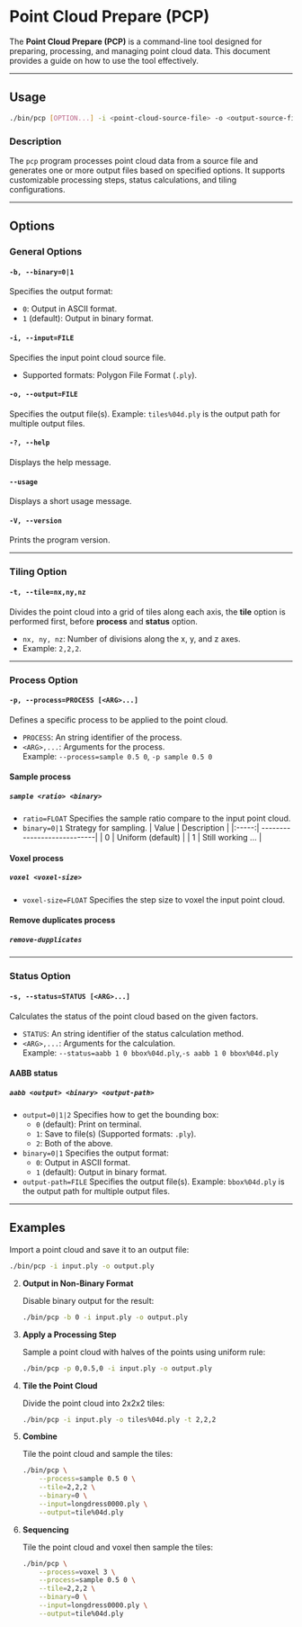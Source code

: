 # Point Cloud Prepare (PCP)

The **Point Cloud Prepare (PCP)** is a command-line tool designed for preparing, processing, and managing point cloud data. This document provides a guide on how to use the tool effectively.

---

## Usage

```bash
./bin/pcp [OPTION...] -i <point-cloud-source-file> -o <output-source-file(s)>
```

### Description

The `pcp` program processes point cloud data from a source file and generates one or more output files based on specified options. It supports customizable processing steps, status calculations, and tiling configurations.

---

## Options

### General Options
#### `-b, --binary=0|1`  
  Specifies the output format:  
  - `0`: Output in ASCII format.  
  - `1` (default): Output in binary format.

#### `-i, --input=FILE`  
  Specifies the input point cloud source file.  
  - Supported formats: Polygon File Format (`.ply`).

#### `-o, --output=FILE`  
  Specifies the output file(s). 
  Example: `tiles%04d.ply` is the output path for multiple output files. 

#### `-?, --help`  
  Displays the help message.

#### `--usage`  
  Displays a short usage message.

#### `-V, --version`  
  Prints the program version.

---

### Tiling Option
#### `-t, --tile=nx,ny,nz`  
  Divides the point cloud into a grid of tiles along each axis, the **tile** option is performed first, before **process** and **status** option.  
  - `nx, ny, nz`: Number of divisions along the x, y, and z axes.  
  - Example: `2,2,2`.

---

### Process Option
#### `-p, --process=PROCESS [<ARG>...]`  
  Defines a specific process to be applied to the point cloud.  
  - `PROCESS`: An string identifier of the process.  
  - `<ARG>,...`: Arguments for the process.  
  Example: `--process=sample 0.5 0`, `-p sample 0.5 0`

#### Sample process
##### `sample <ratio> <binary>`
 - `ratio=FLOAT`
  Specifies the sample ratio compare to the input point cloud.
- `binary=0|1`
  Strategy for sampling.
  | Value | Description                 |
  |:-----:| ----------------------------|
  | 0     | Uniform (default)           |
  | 1     | Still working ...           |

#### Voxel process
##### `voxel <voxel-size>`
- `voxel-size=FLOAT`
  Specifies the step size to voxel the input point cloud.

#### Remove duplicates process
##### `remove-dupplicates`
--- 

### Status Option
#### `-s, --status=STATUS [<ARG>...]`  
  Calculates the status of the point cloud based on the given factors.  
  - `STATUS`: An string identifier of the status calculation method.  
  - `<ARG>,...`: Arguments for the calculation.  
  Example: `--status=aabb 1 0 bbox%04d.ply`,`-s aabb 1 0 bbox%04d.ply`

#### AABB status
##### `aabb <output> <binary> <output-path>`
- `output=0|1|2`
  Specifies how to get the bounding box:
  - `0` (default): Print on terminal.  
  - `1`: Save to file(s) (Supported formats: `.ply`).
  - `2`: Both of the above.
- `binary=0|1`
  Specifies the output format:  
  - `0`: Output in ASCII format.  
  - `1` (default): Output in binary format.
- `output-path=FILE`
  Specifies the output file(s). 
  Example: `bbox%04d.ply` is the output path for multiple output files. 

---



## Examples

   Import a point cloud and save it to an output file:  
   ```bash
   ./bin/pcp -i input.ply -o output.ply
   ```

2. **Output in Non-Binary Format**  

   Disable binary output for the result:  
   ```bash
   ./bin/pcp -b 0 -i input.ply -o output.ply
   ```

3. **Apply a Processing Step**  

   Sample a point cloud with halves of the points using uniform rule:  
   ```bash
   ./bin/pcp -p 0,0.5,0 -i input.ply -o output.ply
   ```

4. **Tile the Point Cloud**  

   Divide the point cloud into 2x2x2 tiles:  
   ```bash
   ./bin/pcp -i input.ply -o tiles%04d.ply -t 2,2,2
   ```

5. **Combine**

   Tile the point cloud and sample the tiles:
   ```bash
   ./bin/pcp \
       --process=sample 0.5 0 \
       --tile=2,2,2 \
       --binary=0 \
       --input=longdress0000.ply \
       --output=tile%04d.ply
   ```
5. **Sequencing**

   Tile the point cloud and voxel then sample the tiles:
   ```bash
   ./bin/pcp \
       --process=voxel 3 \
       --process=sample 0.5 0 \
       --tile=2,2,2 \
       --binary=0 \
       --input=longdress0000.ply \
       --output=tile%04d.ply
   ```
